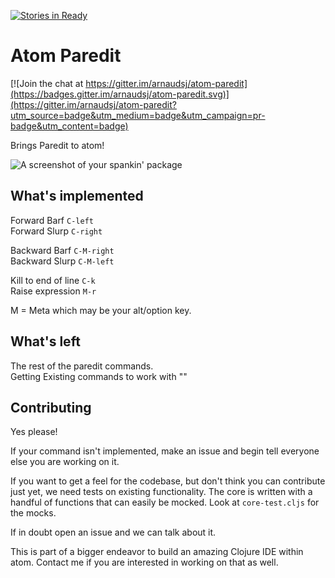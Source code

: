 [![Stories in Ready](https://badge.waffle.io/MarcoPolo/atom-paredit.png?label=ready&title=Ready)](https://waffle.io/MarcoPolo/atom-paredit)
# Atom Paredit

[![Join the chat at https://gitter.im/arnaudsj/atom-paredit](https://badges.gitter.im/arnaudsj/atom-paredit.svg)](https://gitter.im/arnaudsj/atom-paredit?utm_source=badge&utm_medium=badge&utm_campaign=pr-badge&utm_content=badge)

Brings Paredit to atom!

![A screenshot of your spankin' package](http://cl.ly/image/0w2o1j0E0r0E/Screen%20Shot%202014-07-16%20at%208.19.36%20PM.png)


## What's implemented

Forward Barf  `C-left`  
Forward Slurp `C-right`  

Backward Barf `C-M-right`  
Backward Slurp `C-M-left`  

Kill to end of line `C-k`  
Raise expression `M-r`  

M = Meta which may be your alt/option key.

## What's left

The rest of the paredit commands.  
Getting Existing commands to work with ""

## Contributing

Yes please!  

If your command isn't implemented, make an issue and begin
tell everyone else you are working on it.

If you want to get a feel for the codebase, but don't think
you can contribute just yet, we need tests on existing
functionality. The core is written with a handful of functions
that can easily be mocked. Look at `core-test.cljs` for the
mocks.

If in doubt open an issue and we can talk about it.

This is part of a bigger endeavor to build an
amazing Clojure IDE within atom. Contact me if you
are interested in working on that as well.
